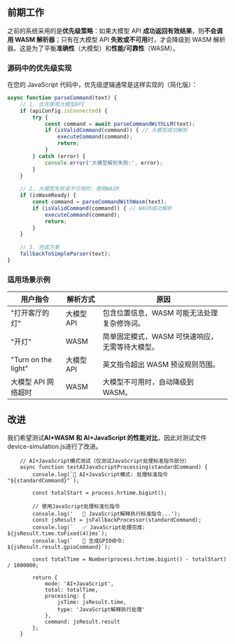 ## 前期工作
之前的系统采用的是**优先级策略**：如果大模型 API **成功返回有效结果**，则**不会调用 WASM 解析器**；只有在大模型 API **失败或不可用**时，才会降级到 WASM 解析器。这是为了平衡**准确性**（大模型）和**性能/可靠性**（WASM）。

### 源码中的优先级实现
在您的 JavaScript 代码中，优先级逻辑通常是这样实现的（简化版）：

```javascript
async function parseCommand(text) {
    // 1. 优先使用大模型API
    if (apiConfig.isConnected) {
        try {
            const command = await parseCommandWithLLM(text);
            if (isValidCommand(command)) { // 大模型成功解析
                executeCommand(command);
                return;
            }
        } catch (error) {
            console.error('大模型解析失败:', error);
        }
    }
    
    // 2. 大模型失败或不可用时，使用WASM
    if (isWasmReady) {
        const command = parseCommandWithWasm(text);
        if (isValidCommand(command)) { // WASM成功解析
            executeCommand(command);
            return;
        }
    }
    
    // 3. 兜底方案
    fallbackToSimpleParser(text);
}
```

### 适用场景示例
| 用户指令               | 解析方式       | 原因                                                                 |
|------------------------|----------------|----------------------------------------------------------------------|
| "打开客厅的灯"         | 大模型 API     | 包含位置信息，WASM 可能无法处理复杂修饰词。                          |
| "开灯"                 | WASM           | 简单固定模式，WASM 可快速响应，无需等待大模型。                      |
| "Turn on the light"    | 大模型 API     | 英文指令超出 WASM 预设规则范围。                                      |
| 大模型 API 网络超时    | WASM           | 大模型不可用时，自动降级到 WASM。                                     |

## 改进
我们希望测试**AI+WASM 和 AI+JavaScript 的性能对比**，因此对测试文件device-simulation.js进行了改进。
```
    // AI+JavaScript模式测试（仅测试JavaScript处理标准指令部分）
    async function testAIJavaScriptProcessing(standardCommand) {
        console.log(`📝 AI+JavaScript模式: 处理标准指令 "${standardCommand}"`);
        
        const totalStart = process.hrtime.bigint();
        
        // 使用JavaScript处理标准化指令
        console.log('   📝 JavaScript解释执行标准指令...');
        const jsResult = jsFallbackProcessor(standardCommand);
        console.log(`   ✅ JavaScript处理完成: ${jsResult.time.toFixed(4)}ms`);
        console.log(`   🔌 生成GPIO命令: ${jsResult.result.gpioCommand}`);
        
        const totalTime = Number(process.hrtime.bigint() - totalStart) / 1000000;
        
        return {
            mode: 'AI+JavaScript',
            total: totalTime,
            processing: {
                jsTime: jsResult.time,
                type: 'JavaScript解释执行处理'
            },
            command: jsResult.result
        };
    }
```
